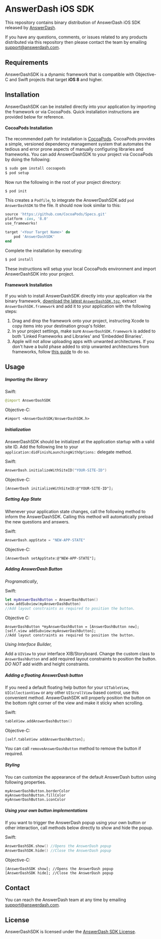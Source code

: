 # AnswerDash iOS SDK

This repository contains binary distribution of AnswerDash iOS SDK released by [AnswerDash](http://www.answerdash.com).

If you have any questions, comments, or issues related to any products distributed via this repository then please contact the team by emailing [support@answerdash.com](mailto:support@answerdash.com).

## Requirements

AnswerDashSDK is a dynamic framework that is compatible with Objective-C and Swift projects that target **iOS 8** and higher.

## Installation

AnswerDashSDK can be installed directly into your application by importing the framework or via CocoaPods. Quick installation instructions are provided below for reference.

#### CocoaPods Installation

The recommended path for installation is [CocoaPods](http://cocoapods.org/). CocoaPods provides a simple, versioned dependency management system that automates the tedious and error prone aspects of manually configuring libraries and frameworks. You can add AnswerDashSDK to your project via CocoaPods by doing the following:

```sh
$ sudo gem install cocoapods
$ pod setup
```

Now run the following in the root of your project directory:

```sh
$ pod init
```

This creates a `Podfile`, to integrate the AnswerDashSDK add `pod AnswerDashSDK` to the file. It should now look similar to this: 

```ruby
source 'https://github.com/CocoaPods/Specs.git'
platform :ios, '8.0'
use_frameworks!

target '<Your Target Name>' do
    pod 'AnswerDashSDK'
end
```

Complete the installation by executing:

```sh
$ pod install
```

These instructions will setup your local CocoaPods environment and import AnswerDashSDK into your project.

#### Framework Installation

If you wish to install AnswerDashSDK directly into your application via the binary framework, [download the latest `AnswerDashSDK.tgz`](https://repo.answerdash.com/releases/com/answerdash/ios/), extract `AnswerDashSDK.framework` and add it to your application with the following steps:

1. Drag and drop the framework onto your project, instructing Xcode to copy items into your destination group's folder.
2. In your project settings, make sure `AnswerDashSDK.framework` is added to both 'Linked Frameworks and Libraries' and 'Embedded Binaries'. 
3. Apple will not allow uploading apps with unwanted architectures. If you don't have a build phase added to strip unwanted architectures from frameworks, follow [this guide](http://ikennd.ac/blog/2015/02/stripping-unwanted-architectures-from-dynamic-libraries-in-xcode/) to do so.

## Usage
##### Importing the library
Swift:
```swift
@import AnswerDashSDK
```
Objective-C:
```objc
#import <AnswerDashSDK/AnswerDashSDK.h>
```
##### Initialization
AnswerDashSDK should be initialized at the application startup with a valid site ID. Add the following line to your `application:didFinishLaunchingWithOptions:` delegate method.

Swift:
```swift
AnswerDash.initializeWithSiteID("YOUR-SITE-ID")
```
Objective-C:
```objc
[AnswerDash initializeWithSiteID:@"YOUR-SITE-ID"];
```

##### Setting App State
Whenever your application state changes, call the following method to inform the AnswerDashSDK. Calling this method will automatically preload the new questions and answers.

Swift:
```swift
AnswerDash.appState = "NEW-APP-STATE"
```
Objective-C:
```objc
[AnswerDash setAppState:@"NEW-APP-STATE"];
```

##### Adding AnswerDash Button
*Programatically*,

Swift:
```swift
let myAnswerDashButton = AnswerDashButton()
view.addSubview(myAnswerDashButton)
//Add layout constraints as required to position the button.
```
Objective C:
```objc
AnswerDashButton *myAnswerDashButton = [AnswerDashButton new];
[self.view addSubview:myAnswerDashButton];
//Add layout constraints as required to position the button.
```
*Using Interface Builder,*

Add a `UIView` to your interface XIB/Storyboard. Change the custom class to `AnswerDashButton` and add required layout constraints to position the button. *DO NOT* add width and height constraints.

##### Adding a floating AnswerDash button

If you need a default floating help button for your `UITableView`, `UICollectionView` or any other `UIScrollView` based control, use this convenient method. AnswerDashSDK will properly position the button on the bottom right corner of the view and make it sticky when scrolling.

Swift:
```swift
tableView.addAnswerDashButton()
```
Objective-C:
```objc
[self.tableView addAnswerDashButton];
```

You can call `removeAnswerDashButton` method to remove the button if required.

##### Styling

You can customize the appearance of the default AnswerDash button using following properties.

```
myAnswerDashButton.borderColor
myAnswerDashButton.fillColor
myAnswerDashButton.iconColor
```

##### Using your own button implementations

If you want to trigger the AnswerDash popup using your own button or other interaction, call methods below directly to show and hide the popup.

Swift:
```swift
AnswerDashSDK.show() //Opens the AnswerDash popup
AnswerDashSDK.hide() //Close the AnswerDash popup
```
Objective-C:
```objc
[AnswerDashSDK show]; //Opens the AnswerDash popup
[AnswerDashSDK hide]; //Close the AnswerDash popup
```

## Contact

You can reach the AnswerDash team at any time by emailing [support@answerdash.com](mailto:support@answerdash.com).

## License

AnswerDashSDK is licensed under the [AnswerDash SDK License](https://github.com/answerdash/answerdash-ios-sdk-binary/blob/master/LICENSE.md).
